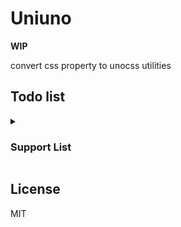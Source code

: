 # Uniuno

**WIP**

convert css property to unocss utilities

## Todo list

<details>

<summary>

### Support List

</summary>

- [ ] Layout
- [ ] Flexbox & Grid
- [ ] Spacing
- [ ] Sizing
- [ ] Typography
- [ ] Backgrounds
  - [x] Background Attachment
  - [x] Background Clip
  - [x] Background Color
  - [x] Background Origin
  - [x] Background Position
  - [x] Background Repeat
  - [x] Background Size
  - [x] Background Image
  - [ ] Gradient Color Stops
- [ ] Borders
- [ ] Effects
- [ ] Filters
- [ ] Tables
- [ ] Transition & Animation
- [ ] Transforms
- [ ] Interactivity
- [ ] SVG
- [ ] A11y

</details>


## License

MIT